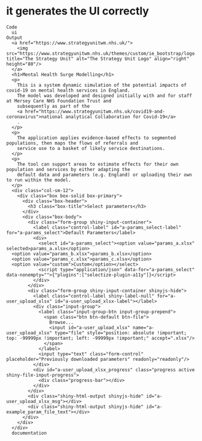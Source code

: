 # it generates the UI correctly

    Code
      ui
    Output
      <a href="https://www.strategyunitwm.nhs.uk/">
        <img src="https://www.strategyunitwm.nhs.uk/themes/custom/ie_bootstrap/logo.svg" title="The Strategy Unit" alt="The Strategy Unit Logo" align="right" height="80"/>
      </a>
      <h1>Mental Health Surge Modelling</h1>
      <p>
        This is a system dynamic simulation of the potential impacts of covid-19 on mental health services in England.
        The model was developed and designed initially with and for staff at Mersey Care NHS Foundation Trust and
        subsequently as part of the
        <a href="https://www.strategyunitwm.nhs.uk/covid19-and-coronavirus">national analytical Collaboration for Covid-19</a>
        .
      </p>
      <p>
        The application applies evidence-based effects to segmented populations, then maps the flows of referrals and
        service use to a basket of likely service destinations.
      </p>
      <p>
        The tool can support areas to estimate effects for their own population and services by either adapting the
        default data and parameters (e.g. England) or uploading their own to run within the model.
      </p>
      <div class="col-sm-12">
        <div class="box box-solid box-primary">
          <div class="box-header">
            <h3 class="box-title">Select parameters</h3>
          </div>
          <div class="box-body">
            <div class="form-group shiny-input-container">
              <label class="control-label" id="a-params_select-label" for="a-params_select">Default Parameters</label>
              <div>
                <select id="a-params_select"><option value="params_a.xlsx" selected>params_a.xlsx</option>
      <option value="params_b.xlsx">params_b.xlsx</option>
      <option value="params_c.xlsx">params_c.xlsx</option>
      <option value="custom">Custom</option></select>
                <script type="application/json" data-for="a-params_select" data-nonempty="">{"plugins":["selectize-plugin-a11y"]}</script>
              </div>
            </div>
            <div class="form-group shiny-input-container shinyjs-hide">
              <label class="control-label shiny-label-null" for="a-user_upload_xlsx" id="a-user_upload_xlsx-label"></label>
              <div class="input-group">
                <label class="input-group-btn input-group-prepend">
                  <span class="btn btn-default btn-file">
                    Browse...
                    <input id="a-user_upload_xlsx" name="a-user_upload_xlsx" type="file" style="position: absolute !important; top: -99999px !important; left: -99999px !important;" accept=".xlsx"/>
                  </span>
                </label>
                <input type="text" class="form-control" placeholder="Previously downloaded parameters" readonly="readonly"/>
              </div>
              <div id="a-user_upload_xlsx_progress" class="progress active shiny-file-input-progress">
                <div class="progress-bar"></div>
              </div>
            </div>
            <div class="shiny-html-output shinyjs-hide" id="a-user_upload_xlsx_msg"></div>
            <div class="shiny-html-output shinyjs-hide" id="a-example_param_file_text"></div>
          </div>
        </div>
      </div>
      documentation


